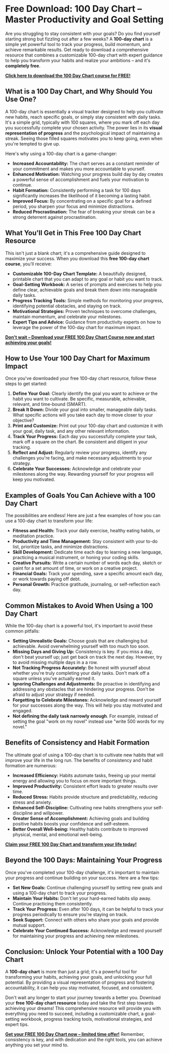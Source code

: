 # Free Download: 100 Day Chart – Master Productivity and Goal Setting

Are you struggling to stay consistent with your goals? Do you find yourself starting strong but fizzling out after a few weeks? A **100-day chart** is a simple yet powerful tool to track your progress, build momentum, and achieve remarkable results. Get ready to download a comprehensive resource that combines a customizable 100-day chart with expert guidance to help you transform your habits and realize your ambitions – and it's **completely free**.

[**Click here to download the 100 Day Chart course for FREE!**](https://udemywork.com/100-day-chart)

## What is a 100 Day Chart, and Why Should You Use One?

A 100-day chart is essentially a visual tracker designed to help you cultivate new habits, reach specific goals, or simply stay consistent with daily tasks. It's a simple grid, typically with 100 squares, where you mark off each day you successfully complete your chosen activity. The power lies in its **visual representation of progress** and the psychological impact of maintaining a streak. Seeing those filled squares motivates you to keep going, even when you're tempted to give up.

Here's why using a 100-day chart is a game-changer:

*   **Increased Accountability:** The chart serves as a constant reminder of your commitment and makes you more accountable to yourself.
*   **Enhanced Motivation:** Watching your progress build day by day creates a powerful sense of accomplishment and fuels your motivation to continue.
*   **Habit Formation:** Consistently performing a task for 100 days significantly increases the likelihood of it becoming a lasting habit.
*   **Improved Focus:** By concentrating on a specific goal for a defined period, you sharpen your focus and minimize distractions.
*   **Reduced Procrastination:** The fear of breaking your streak can be a strong deterrent against procrastination.

## What You'll Get in This Free 100 Day Chart Resource

This isn't just a blank chart; it's a comprehensive guide designed to maximize your success. When you download this **free 100-day chart course**, you'll receive:

*   **Customizable 100-Day Chart Template:** A beautifully designed, printable chart that you can adapt to any goal or habit you want to track.
*   **Goal-Setting Workbook:** A series of prompts and exercises to help you define clear, achievable goals and break them down into manageable daily tasks.
*   **Progress Tracking Tools:** Simple methods for monitoring your progress, identifying potential obstacles, and staying on track.
*   **Motivational Strategies:** Proven techniques to overcome challenges, maintain momentum, and celebrate your milestones.
*   **Expert Tips and Advice:** Guidance from productivity experts on how to leverage the power of the 100-day chart for maximum impact.

[**Don't wait – Download your FREE 100 Day Chart Course now and start achieving your goals!**](https://udemywork.com/100-day-chart)

## How to Use Your 100 Day Chart for Maximum Impact

Once you've downloaded your free 100-day chart resource, follow these steps to get started:

1.  **Define Your Goal:** Clearly identify the goal you want to achieve or the habit you want to cultivate. Be specific, measurable, achievable, relevant, and time-bound (SMART).
2.  **Break It Down:** Divide your goal into smaller, manageable daily tasks. What specific actions will you take each day to move closer to your objective?
3.  **Print and Customize:** Print out your 100-day chart and customize it with your goal, daily task, and any other relevant information.
4.  **Track Your Progress:** Each day you successfully complete your task, mark off a square on the chart. Be consistent and diligent in your tracking.
5.  **Reflect and Adjust:** Regularly review your progress, identify any challenges you're facing, and make necessary adjustments to your strategy.
6.  **Celebrate Your Successes:** Acknowledge and celebrate your milestones along the way. Rewarding yourself for your progress will keep you motivated.

## Examples of Goals You Can Achieve with a 100 Day Chart

The possibilities are endless! Here are just a few examples of how you can use a 100-day chart to transform your life:

*   **Fitness and Health:** Track your daily exercise, healthy eating habits, or meditation practice.
*   **Productivity and Time Management:** Stay consistent with your to-do list, prioritize tasks, and minimize distractions.
*   **Skill Development:** Dedicate time each day to learning a new language, practicing a musical instrument, or honing your coding skills.
*   **Creative Pursuits:** Write a certain number of words each day, sketch or paint for a set amount of time, or work on a creative project.
*   **Financial Goals:** Track your spending, save a specific amount each day, or work towards paying off debt.
*   **Personal Growth:** Practice gratitude, journaling, or self-reflection each day.

## Common Mistakes to Avoid When Using a 100 Day Chart

While the 100-day chart is a powerful tool, it's important to avoid these common pitfalls:

*   **Setting Unrealistic Goals:** Choose goals that are challenging but achievable. Avoid overwhelming yourself with too much too soon.
*   **Missing Days and Giving Up:** Consistency is key. If you miss a day, don't beat yourself up; just get back on track the next day. However, try to avoid missing multiple days in a a row.
*   **Not Tracking Progress Accurately:** Be honest with yourself about whether you're truly completing your daily tasks. Don't mark off a square unless you've actually earned it.
*   **Ignoring Challenges and Adjustments:** Be proactive in identifying and addressing any obstacles that are hindering your progress. Don't be afraid to adjust your strategy if needed.
*   **Forgetting to Celebrate Milestones:** Acknowledge and reward yourself for your successes along the way. This will help you stay motivated and engaged.
*   **Not defining the daily task narrowly enough**. For example, instead of setting the goal "work on my novel" instead use "write 500 words for my novel."

## Benefits of Consistency and Habit Formation

The ultimate goal of using a 100-day chart is to cultivate new habits that will improve your life in the long run. The benefits of consistency and habit formation are numerous:

*   **Increased Efficiency:** Habits automate tasks, freeing up your mental energy and allowing you to focus on more important things.
*   **Improved Productivity:** Consistent effort leads to greater results over time.
*   **Reduced Stress:** Habits provide structure and predictability, reducing stress and anxiety.
*   **Enhanced Self-Discipline:** Cultivating new habits strengthens your self-discipline and willpower.
*   **Greater Sense of Accomplishment:** Achieving goals and building positive habits boosts your confidence and self-esteem.
*   **Better Overall Well-being:** Healthy habits contribute to improved physical, mental, and emotional well-being.

[**Claim your FREE 100 Day Chart and transform your life today!**](https://udemywork.com/100-day-chart)

## Beyond the 100 Days: Maintaining Your Progress

Once you've completed your 100-day challenge, it's important to maintain your progress and continue building on your success. Here are a few tips:

*   **Set New Goals:** Continue challenging yourself by setting new goals and using a 100-day chart to track your progress.
*   **Maintain Your Habits:** Don't let your hard-earned habits slip away. Continue practicing them consistently.
*   **Track Your Progress:** Even after 100 days, it can be helpful to track your progress periodically to ensure you're staying on track.
*   **Seek Support:** Connect with others who share your goals and provide mutual support.
*   **Celebrate Your Continued Success:** Acknowledge and reward yourself for maintaining your progress and achieving new milestones.

## Conclusion: Unlock Your Potential with a 100 Day Chart

A **100-day chart** is more than just a grid; it's a powerful tool for transforming your habits, achieving your goals, and unlocking your full potential. By providing a visual representation of progress and fostering accountability, it can help you stay motivated, focused, and consistent.

Don't wait any longer to start your journey towards a better you. Download your **free 100-day chart resource** today and take the first step towards achieving your dreams! This comprehensive resource will provide you with everything you need to succeed, including a customizable chart, a goal-setting workbook, progress tracking tools, motivational strategies, and expert tips.

[**Get your FREE 100 Day Chart now – limited time offer!**](https://udemywork.com/100-day-chart) Remember, consistency is key, and with dedication and the right tools, you can achieve anything you set your mind to.
